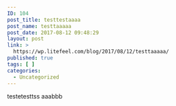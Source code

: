 ```yaml
---
ID: 104
post_title: testtestaaaa
post_name: testtaaaaa
post_date: 2017-08-12 09:48:29
layout: post
link: >
  https://wp.litefeel.com/blog/2017/08/12/testtaaaaa/
published: true
tags: [ ]
categories:
  - Uncategorized
---
```

testetesttss
aaabbb




